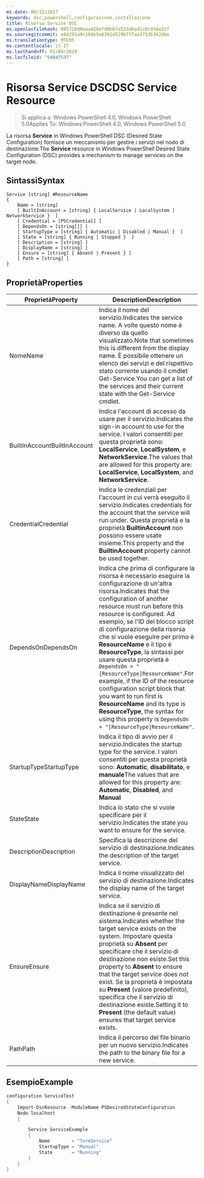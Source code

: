 ```yaml
---
ms.date: 06/12/2017
keywords: dsc,powershell,configurazione,installazione
title: Risorsa Service DSC
ms.openlocfilehash: 09571bd0eaa428e7d0bb7a533d6ad1c0c936e2cf
ms.sourcegitcommit: e04292a9c10de9a8391d529b7f7aa3753b362dbe
ms.translationtype: MTE95
ms.contentlocale: it-IT
ms.lasthandoff: 01/04/2019
ms.locfileid: "54047537"
---
```

# <a name="dsc-service-resource"></a><span data-ttu-id="7f1e8-103">Risorsa Service DSC</span><span class="sxs-lookup"><span data-stu-id="7f1e8-103">DSC Service Resource</span></span>

> <span data-ttu-id="7f1e8-104">Si applica a: Windows PowerShell 4.0, Windows PowerShell 5.0</span><span class="sxs-lookup"><span data-stu-id="7f1e8-104">Applies To: Windows PowerShell 4.0, Windows PowerShell 5.0</span></span>


<span data-ttu-id="7f1e8-105">La risorsa **Service** in Windows PowerShell DSC (Desired State Configuration) fornisce un meccanismo per gestire i servizi nel nodo di destinazione.</span><span class="sxs-lookup"><span data-stu-id="7f1e8-105">The **Service** resource in Windows PowerShell Desired State Configuration (DSC) provides a mechanism to manage services on the target node.</span></span>

## <a name="syntax"></a><span data-ttu-id="7f1e8-106">Sintassi</span><span class="sxs-lookup"><span data-stu-id="7f1e8-106">Syntax</span></span>

```
Service [string] #ResourceName
{
    Name = [string]
    [ BuiltInAccount = [string] { LocalService | LocalSystem | NetworkService }  ]
    [ Credential = [PSCredential] ]
    [ DependsOn = [string[]] ]
    [ StartupType = [string] { Automatic | Disabled | Manual }  ]
    [ State = [string] { Running | Stopped }  ]
    [ Description = [string] ]
    [ DisplayName = [string] ]
    [ Ensure = [string] { Absent | Present } ]
    [ Path = [string] ]
}
```

## <a name="properties"></a><span data-ttu-id="7f1e8-107">Proprietà</span><span class="sxs-lookup"><span data-stu-id="7f1e8-107">Properties</span></span>

|  <span data-ttu-id="7f1e8-108">Proprietà</span><span class="sxs-lookup"><span data-stu-id="7f1e8-108">Property</span></span>  |  <span data-ttu-id="7f1e8-109">Description</span><span class="sxs-lookup"><span data-stu-id="7f1e8-109">Description</span></span>   |
|---|---|
| <span data-ttu-id="7f1e8-110">Nome</span><span class="sxs-lookup"><span data-stu-id="7f1e8-110">Name</span></span>| <span data-ttu-id="7f1e8-111">Indica il nome del servizio.</span><span class="sxs-lookup"><span data-stu-id="7f1e8-111">Indicates the service name.</span></span> <span data-ttu-id="7f1e8-112">A volte questo nome è diverso da quello visualizzato.</span><span class="sxs-lookup"><span data-stu-id="7f1e8-112">Note that sometimes this is different from the display name.</span></span> <span data-ttu-id="7f1e8-113">È possibile ottenere un elenco dei servizi e del rispettivo stato corrente usando il cmdlet Get-Service.</span><span class="sxs-lookup"><span data-stu-id="7f1e8-113">You can get a list of the services and their current state with the Get-Service cmdlet.</span></span>|
| <span data-ttu-id="7f1e8-114">BuiltInAccount</span><span class="sxs-lookup"><span data-stu-id="7f1e8-114">BuiltInAccount</span></span>| <span data-ttu-id="7f1e8-115">Indica l'account di accesso da usare per il servizio.</span><span class="sxs-lookup"><span data-stu-id="7f1e8-115">Indicates the sign-in account to use for the service.</span></span> <span data-ttu-id="7f1e8-116">I valori consentiti per questa proprietà sono: **LocalService**, **LocalSystem**, e **NetworkService**.</span><span class="sxs-lookup"><span data-stu-id="7f1e8-116">The values that are allowed for this property are: **LocalService**, **LocalSystem**, and **NetworkService**.</span></span>|
| <span data-ttu-id="7f1e8-117">Credential</span><span class="sxs-lookup"><span data-stu-id="7f1e8-117">Credential</span></span>| <span data-ttu-id="7f1e8-118">Indica le credenziali per l'account in cui verrà eseguito il servizio.</span><span class="sxs-lookup"><span data-stu-id="7f1e8-118">Indicates credentials for the account that the service will run under.</span></span> <span data-ttu-id="7f1e8-119">Questa proprietà e la proprietà __BuiltinAccount__ non possono essere usate insieme.</span><span class="sxs-lookup"><span data-stu-id="7f1e8-119">This property and the __BuiltinAccount__ property cannot be used together.</span></span>|
| <span data-ttu-id="7f1e8-120">DependsOn</span><span class="sxs-lookup"><span data-stu-id="7f1e8-120">DependsOn</span></span>| <span data-ttu-id="7f1e8-121">Indica che prima di configurare la risorsa è necessario eseguire la configurazione di un'altra risorsa.</span><span class="sxs-lookup"><span data-stu-id="7f1e8-121">Indicates that the configuration of another resource must run before this resource is configured.</span></span> <span data-ttu-id="7f1e8-122">Ad esempio, se l'ID del blocco script di configurazione della risorsa che si vuole eseguire per primo è __ResourceName__ e il tipo è __ResourceType__, la sintassi per usare questa proprietà è `DependsOn = "[ResourceType]ResourceName"`.</span><span class="sxs-lookup"><span data-stu-id="7f1e8-122">For example, if the ID of the resource configuration script block that you want to run first is __ResourceName__ and its type is __ResourceType__, the syntax for using this property is `DependsOn = "[ResourceType]ResourceName"`.</span></span>|
| <span data-ttu-id="7f1e8-123">StartupType</span><span class="sxs-lookup"><span data-stu-id="7f1e8-123">StartupType</span></span>| <span data-ttu-id="7f1e8-124">Indica il tipo di avvio per il servizio.</span><span class="sxs-lookup"><span data-stu-id="7f1e8-124">Indicates the startup type for the service.</span></span> <span data-ttu-id="7f1e8-125">I valori consentiti per questa proprietà sono: **Automatic**, **disabilitato**, e **manuale**</span><span class="sxs-lookup"><span data-stu-id="7f1e8-125">The values that are allowed for this property are: **Automatic**, **Disabled**, and **Manual**</span></span>|
| <span data-ttu-id="7f1e8-126">State</span><span class="sxs-lookup"><span data-stu-id="7f1e8-126">State</span></span>| <span data-ttu-id="7f1e8-127">Indica lo stato che si vuole specificare per il servizio.</span><span class="sxs-lookup"><span data-stu-id="7f1e8-127">Indicates the state you want to ensure for the service.</span></span>|
| <span data-ttu-id="7f1e8-128">Description</span><span class="sxs-lookup"><span data-stu-id="7f1e8-128">Description</span></span> | <span data-ttu-id="7f1e8-129">Specifica la descrizione del servizio di destinazione.</span><span class="sxs-lookup"><span data-stu-id="7f1e8-129">Indicates the description of the target service.</span></span>|
| <span data-ttu-id="7f1e8-130">DisplayName</span><span class="sxs-lookup"><span data-stu-id="7f1e8-130">DisplayName</span></span> | <span data-ttu-id="7f1e8-131">Indica il nome visualizzato del servizio di destinazione.</span><span class="sxs-lookup"><span data-stu-id="7f1e8-131">Indicates the display name of the target service.</span></span>|
| <span data-ttu-id="7f1e8-132">Ensure</span><span class="sxs-lookup"><span data-stu-id="7f1e8-132">Ensure</span></span> | <span data-ttu-id="7f1e8-133">Indica se il servizio di destinazione è presente nel sistema.</span><span class="sxs-lookup"><span data-stu-id="7f1e8-133">Indicates whether the target service exists on the system.</span></span> <span data-ttu-id="7f1e8-134">Impostare questa proprietà su **Absent** per specificare che il servizio di destinazione non esiste.</span><span class="sxs-lookup"><span data-stu-id="7f1e8-134">Set this property to **Absent** to ensure that the target service does not exist.</span></span> <span data-ttu-id="7f1e8-135">Se la proprietà è impostata su **Present** (valore predefinito), specifica che il servizio di destinazione esiste.</span><span class="sxs-lookup"><span data-stu-id="7f1e8-135">Setting it to **Present** (the default value) ensures that target service exists.</span></span>|
| <span data-ttu-id="7f1e8-136">Path</span><span class="sxs-lookup"><span data-stu-id="7f1e8-136">Path</span></span> | <span data-ttu-id="7f1e8-137">Indica il percorso del file binario per un nuovo servizio.</span><span class="sxs-lookup"><span data-stu-id="7f1e8-137">Indicates the path to the binary file for a new service.</span></span>|

## <a name="example"></a><span data-ttu-id="7f1e8-138">Esempio</span><span class="sxs-lookup"><span data-stu-id="7f1e8-138">Example</span></span>

```powershell
configuration ServiceTest
{
    Import-DscResource -ModuleName PSDesiredStateConfiguration
    Node localhost
    {

        Service ServiceExample
        {
            Name        = "TermService"
            StartupType = "Manual"
            State       = "Running"
        }
    }
}
```